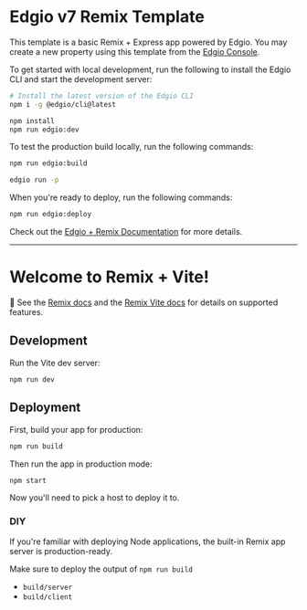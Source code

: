 # Edgio v7 Remix Template

This template is a basic Remix + Express app powered by Edgio. You may create a new property using this template from the [Edgio Console](https://app.edg.io).

To get started with local development, run the following to install the Edgio CLI and start the development server:

```bash
# Install the latest version of the Edgio CLI
npm i -g @edgio/cli@latest

npm install
npm run edgio:dev
```

To test the production build locally, run the following commands:

```bash
npm run edgio:build

edgio run -p
```

When you're ready to deploy, run the following commands:

```bash
npm run edgio:deploy
```

Check out the [Edgio + Remix Documentation](https://docs.edg.io/guides/v7/sites_frameworks/getting_started/remix) for more details.

---

# Welcome to Remix + Vite!

📖 See the [Remix docs](https://remix.run/docs) and the [Remix Vite docs](https://remix.run/docs/en/main/guides/vite) for details on supported features.

## Development

Run the Vite dev server:

```shellscript
npm run dev
```

## Deployment

First, build your app for production:

```sh
npm run build
```

Then run the app in production mode:

```sh
npm start
```

Now you'll need to pick a host to deploy it to.

### DIY

If you're familiar with deploying Node applications, the built-in Remix app server is production-ready.

Make sure to deploy the output of `npm run build`

- `build/server`
- `build/client`
